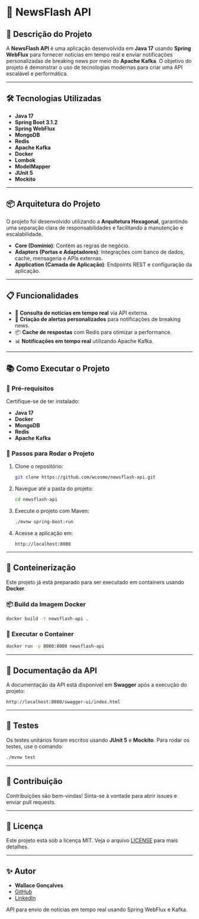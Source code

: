 # 📢 NewsFlash API

## 📄 **Descrição do Projeto**
A **NewsFlash API** é uma aplicação desenvolvida em **Java 17** usando **Spring WebFlux** para fornecer notícias em tempo real e enviar notificações personalizadas de breaking news por meio do **Apache Kafka**. O objetivo do projeto é demonstrar o uso de tecnologias modernas para criar uma API escalável e performática.

---

## 🛠️ **Tecnologias Utilizadas**
- **Java 17**
- **Spring Boot 3.1.2**
- **Spring WebFlux**
- **MongoDB**
- **Redis**
- **Apache Kafka**
- **Docker**
- **Lombok**
- **ModelMapper**
- **JUnit 5**
- **Mockito**

---

## 📦 **Arquitetura do Projeto**
O projeto foi desenvolvido utilizando a **Arquitetura Hexagonal**, garantindo uma separação clara de responsabilidades e facilitando a manutenção e escalabilidade.

- **Core (Domínio)**: Contém as regras de negócio.
- **Adapters (Portas e Adaptadores)**: Integrações com banco de dados, cache, mensageria e APIs externas.
- **Application (Camada de Aplicação)**: Endpoints REST e configuração da aplicação.

---

## 📋 **Funcionalidades**
- 📑 **Consulta de notícias em tempo real** via API externa.
- 🔔 **Criação de alertas personalizados** para notificações de breaking news.
- 📦 **Cache de respostas** com Redis para otimizar a performance.
- 📊 **Notificações em tempo real** utilizando Apache Kafka.

---

## 📚 **Como Executar o Projeto**

### 🔧 **Pré-requisitos**
Certifique-se de ter instalado:
- **Java 17**
- **Docker**
- **MongoDB**
- **Redis**
- **Apache Kafka**

### 🚀 **Passos para Rodar o Projeto**
1. Clone o repositório:
   ```bash
   git clone https://github.com/wcosme/newsflash-api.git
   ```

2. Navegue até a pasta do projeto:
   ```bash
   cd newsflash-api
   ```

3. Execute o projeto com Maven:
   ```bash
   ./mvnw spring-boot:run
   ```

4. Acesse a aplicação em:
   ```
   http://localhost:8080
   ```

---

## 🐳 **Conteinerização**
Este projeto já está preparado para ser executado em containers usando **Docker**.

### 📦 **Build da Imagem Docker**
```bash
docker build -t newsflash-api .
```

### 🏃 **Executar o Container**
```bash
docker run -p 8080:8080 newsflash-api
```

---

## 📑 **Documentação da API**
A documentação da API está disponível em **Swagger** após a execução do projeto:
```text
http://localhost:8080/swagger-ui/index.html
```

---

## 🧪 **Testes**
Os testes unitários foram escritos usando **JUnit 5** e **Mockito**. Para rodar os testes, use o comando:
```bash
./mvnw test
```

---

## 🤝 **Contribuição**
Contribuições são bem-vindas! Sinta-se à vontade para abrir issues e enviar pull requests.

---

## 📄 **Licença**
Este projeto está sob a licença MIT. Veja o arquivo [LICENSE](LICENSE) para mais detalhes.

---

## ✨ **Autor**
- **Wallace Gonçalves**
- [GitHub](https://github.com/wcosme)
- [LinkedIn](https://www.linkedin.com/in/wcosme/)

API para envio de notícias em tempo real usando Spring WebFlux e Kafka.
